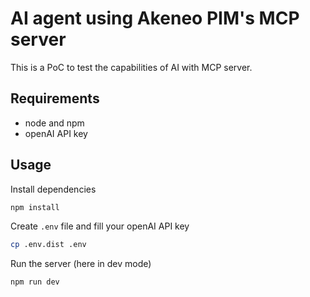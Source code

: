 # AI agent using Akeneo PIM's MCP server

This is a PoC to test the capabilities of AI with MCP server.

## Requirements

- node and npm
- openAI API key

## Usage

Install dependencies

```bash
npm install
```

Create `.env` file and fill your openAI API key

```bash
cp .env.dist .env
```

Run the server (here in dev mode)

```bash
npm run dev
```
